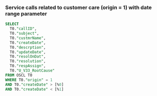 ### Service calls related to customer care (origin = 1) with date range parameter

```sql
SELECT
  T0."callID",
  T0."subject",
  T0."custmrName",
  T0."createDate",
  T0."descrption",
  T0."updateDate",
  T0."resolOnDat",
  T0."resolution",
  T0."respAssign",
  T0."U_V33_RootCause"
FROM OSCL T0
WHERE T0."origin" = 1
AND T0."createDate" > [%0]
AND T0."createDate" < [%1]
```

